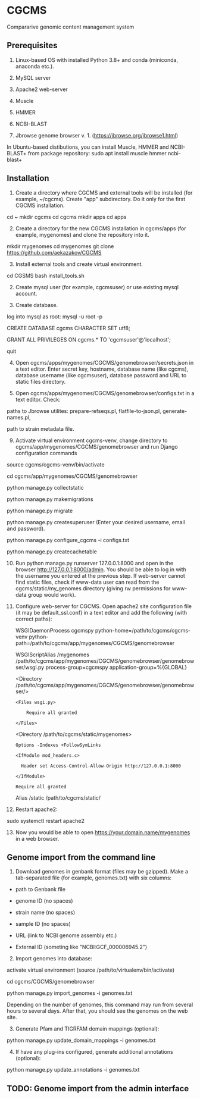 # CGCMS
Compararive genomic content management system

## Prerequisites

1. Linux-based OS with installed Python 3.8+ and conda (miniconda, anaconda etc.).

2. MySQL server

3. Apache2 web-server 

4. Muscle

5. HMMER

6. NCBI-BLAST

7. Jbrowse genome browser v. 1. (https://jbrowse.org/jbrowse1.html)

In Ubuntu-based distibutions, you can install Muscle, HMMER and NCBI-BLAST+ from package repository:
sudo apt install muscle hmmer ncbi-blast+


## Installation

1. Create a directory where CGCMS and external tools will be installed (for example, ~/cgcms). Create "app" subdirectory. Do it only for the first CGCMS installation.

cd ~
mkdir cgcms
cd cgcms
mkdir apps
cd apps

2. Create a directory for the new CGCMS installation in cgcms/apps (for example, mygenomes) and clone the repository into it.

mkdir mygenomes 
cd mygenomes
git clone https://github.com/aekazakov/CGCMS

3. Install external tools and create virtual environment.

cd CGSMS
bash install_tools.sh

2. Create mysql user (for example, cgcmsuser) or use existing mysql account.

3. Create database.

log into mysql as root: mysql -u root -p

CREATE DATABASE cgcms CHARACTER SET utf8;

GRANT ALL PRIVILEGES ON cgcms.* TO 'cgcmsuser'@'localhost';

quit

4. Open cgcms/apps/mygenomes/CGCMS/genomebrowser/secrets.json in a text editor. Enter secret key, hostname, database name (like cgcms), database username (like cgcmsuser), database password and URL to static files directory.

5. Open cgcms/apps/mygenomes/CGCMS/genomebrowser/configs.txt in a text editor. Check:

paths to Jbrowse utilites: prepare-refseqs.pl, flatfile-to-json.pl, generate-names.pl,

path to strain metadata file.

9. Activate virtual environment cgcms-venv, change directory to cgcms/app/mygenomes/CGCMS/genomebrowser and run Django configuration commands

source cgcms/cgcms-venv/bin/activate

cd cgcms/app/mygenomes/CGCMS/genomebrowser

python manage.py collectstatic

python manage.py makemigrations

python manage.py migrate

python manage.py createsuperuser (Enter your desired username, email and password).

python manage.py configure_cgcms -i configs.txt

python manage.py createcachetable

10. Run python manage.py runserver 127.0.0.1:8000 and open in the browser http://127.0.0.1:8000/admin. You should be able to log in with the username you entered at the previous step.
If web-server cannot find static files, check if www-data user can read from the cgcms/static/my_genomes directory (giving rw permissions for www-data group would work).

11. Configure web-server for CGCMS. Open apache2 site configuration file (it may be default_ssl.conf) in a text editor and add the following (with correct paths):

	WSGIDaemonProcess cgcmspy python-home=/path/to/cgcms/cgcms-venv python-path=/path/to/cgcms/app/mygenomes/CGCMS/genomebrowser

	WSGIScriptAlias /mygenomes /path/to/cgcms/app/mygenomes/CGCMS/genomebrowser/genomebrowser/wsgi.py process-group=cgcmspy application-group=%{GLOBAL}

	<Directory /path/to/cgcms/app/mygenomes/CGCMS/genomebrowser/genomebrowser/>

	    <Files wsgi.py>

            Require all granted

	    </Files>

	</Directory>

	<Directory /path/to/cgcms/static/mygenomes>

		Options -Indexes +FollowSymLinks

		<IfModule mod_headers.c>

		  Header set Access-Control-Allow-Origin http://127.0.0.1:8000

		</IfModule>

		Require all granted

	</Directory>

	Alias /static /path/to/cgcms/static/

	
12. Restart apache2:

sudo systemctl restart apache2

13. Now you would be able to open https://your.domain.name/mygenomes in a web browser.


## Genome import from the command line

1. Download genomes in genbank format (files may be gzipped). Make a tab-separated file (for example, genomes.txt) with six columns:

- path to Genbank file

- genome ID (no spaces)

- strain name (no spaces)

- sample ID (no spaces)

- URL (link to NCBI genome assembly etc.)

- External ID (someting like "NCBI:GCF_000006945.2")


2. Import genomes into database:

activate virtual environment (source /path/to/virtualenv/bin/activate)

cd cgcms/CGCMS/genomebrowser

python manage.py import_genomes -i genomes.txt

Depending on the number of genomes, this command may run from several hours to several days. After that, you should see the genomes on the web site.


3. Generate Pfam and TIGRFAM domain mappings (optional):

python manage.py update_domain_mappings -i genomes.txt


4. If have any plug-ins configured, generate additional annotations (optional):

python manage.py update_annotations -i genomes.txt


## TODO: Genome import from the admin interface